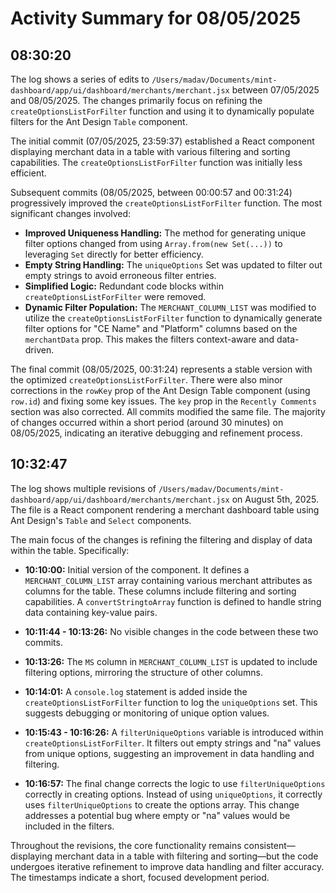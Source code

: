 # Activity Summary for 08/05/2025

## 08:30:20
The log shows a series of edits to `/Users/madav/Documents/mint-dashboard/app/ui/dashboard/merchants/merchant.jsx` between 07/05/2025 and 08/05/2025.  The changes primarily focus on refining the `createOptionsListForFilter` function and using it to dynamically populate filters for the Ant Design `Table` component.

The initial commit (07/05/2025, 23:59:37)  established a React component displaying merchant data in a table with various filtering and sorting capabilities.  The `createOptionsListForFilter` function was initially less efficient.

Subsequent commits (08/05/2025, between 00:00:57 and 00:31:24) progressively improved the `createOptionsListForFilter` function.  The most significant changes involved:

* **Improved Uniqueness Handling:** The method for generating unique filter options changed from using `Array.from(new Set(...))` to leveraging `Set` directly for better efficiency.
* **Empty String Handling:** The `uniqueOptions` Set was updated to filter out empty strings to avoid erroneous filter entries.
* **Simplified Logic:**  Redundant code blocks within `createOptionsListForFilter` were removed.
* **Dynamic Filter Population:** The `MERCHANT_COLUMN_LIST` was modified to utilize the `createOptionsListForFilter` function to dynamically generate filter options for "CE Name" and "Platform" columns based on the `merchantData` prop.  This makes the filters context-aware and data-driven.

The final commit (08/05/2025, 00:31:24) represents a stable version with the optimized `createOptionsListForFilter`.  There were also minor corrections in the `rowKey` prop of the Ant Design Table component (using `row.id`) and fixing some key issues. The `key` prop in the `Recently Comments` section was also corrected.  All commits modified the same file.  The majority of changes occurred within a short period (around 30 minutes) on 08/05/2025, indicating an iterative debugging and refinement process.


## 10:32:47
The log shows multiple revisions of `/Users/madav/Documents/mint-dashboard/app/ui/dashboard/merchants/merchant.jsx` on August 5th, 2025.  The file is a React component rendering a merchant dashboard table using Ant Design's `Table` and `Select` components.

The main focus of the changes is refining the filtering and display of data within the table.  Specifically:

* **10:10:00:** Initial version of the component.  It defines a `MERCHANT_COLUMN_LIST` array containing various merchant attributes as columns for the table.  These columns include filtering and sorting capabilities. A `convertStringtoArray` function is defined to handle string data containing key-value pairs.

* **10:11:44 - 10:13:26:**  No visible changes in the code between these two commits.

* **10:13:26:** The `MS` column in `MERCHANT_COLUMN_LIST` is updated to include filtering options, mirroring the structure of other columns.

* **10:14:01:** A `console.log` statement is added inside the `createOptionsListForFilter` function to log the `uniqueOptions` set. This suggests debugging or monitoring of unique option values.

* **10:15:43 - 10:16:26:** A `filterUniqueOptions` variable is introduced within `createOptionsListForFilter`. It filters out empty strings and "na" values from unique options, suggesting an improvement in data handling and filtering.

* **10:16:57:** The final change corrects the logic to use `filterUniqueOptions` correctly in creating options.  Instead of using `uniqueOptions`, it correctly uses `filterUniqueOptions` to create the options array. This change addresses a potential bug where empty or "na" values would be included in the filters.


Throughout the revisions, the core functionality remains consistent—displaying merchant data in a table with filtering and sorting—but the code undergoes iterative refinement to improve data handling and filter accuracy. The timestamps indicate a short, focused development period.
